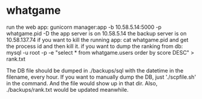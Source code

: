 # whatgame
run the web app:
  gunicorn manager:app -b 10.58.5.14:5000 -p whatgame.pid -D
the app server is on 10.58.5.14
the backup server is on 10.58.137.74
if you want to kill the running app: cat whatgame.pid and get the process id and then kill it.
if you want to dump the ranking from db:
	mysql  -u root -p  -e "select * from whatgame.users order by score DESC"  > rank.txt

The DB file should be dumped in ./backups/sql with the datetime in the filename, every hour. If you want to manually dump the DB, just './scpfile.sh' in the command. And the file would show up in that dir. Also, ./backups/rank.txt would be updated meanwhile.
